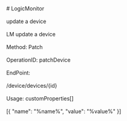 <br>#     LogicMonitor</br>
<br>update a device</br>
<br>LM update a device</br>
<br>Method: Patch</br>
<br>OperationID: patchDevice</br>
<br>EndPoint:</br>
<br>/device/devices/{id}</br>
<br>Usage: customProperties[]</br>
<br>[{
  "name": "%name%",
  "value": "%value%"
}]</br>

